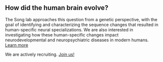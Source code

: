 ---
---

<!-- # SONG Lab



{% include section.html %} -->

## How did the human brain evolve?

The Song lab approaches this question from a genetic perspective, with the goal of identifying and characterizing the sequence changes that resulted in human-specific neural specializations. We are also interested in investigating how these human-specific changes impact neurodevelopmental and neuropsychiatric diseases in modern humans. [Learn more](research)

We are actively recruiting. [Join us!](joinus)